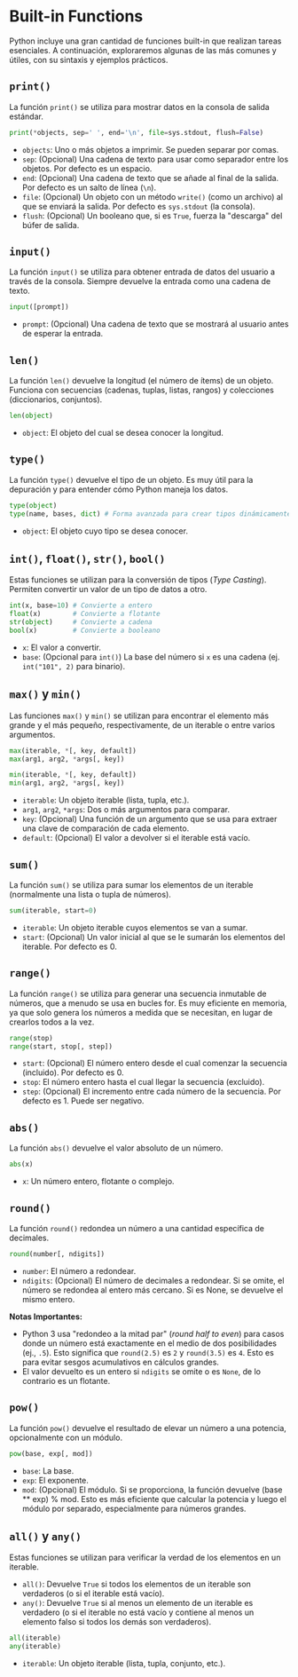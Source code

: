 # Built-in Functions

Python incluye una gran cantidad de funciones built-in que realizan tareas esenciales. A continuación, exploraremos algunas de las más comunes y útiles, con su sintaxis y ejemplos prácticos.

## `print()`

La función `print()` se utiliza para mostrar datos en la consola de salida estándar.

```python
print(*objects, sep=' ', end='\n', file=sys.stdout, flush=False)
```

- `objects`: Uno o más objetos a imprimir. Se pueden separar por comas.
- `sep`: (Opcional) Una cadena de texto para usar como separador entre los objetos. Por defecto es un espacio.
- `end`: (Opcional) Una cadena de texto que se añade al final de la salida. Por defecto es un salto de línea (`\n`).
- `file`: (Opcional) Un objeto con un método `write()` (como un archivo) al que se enviará la salida. Por defecto es `sys.stdout` (la consola).
- `flush`: (Opcional) Un booleano que, si es `True`, fuerza la "descarga" del búfer de salida.

## `input()`

La función `input()` se utiliza para obtener entrada de datos del usuario a través de la consola. Siempre devuelve la entrada como una cadena de texto.

```python
input([prompt])
```

- `prompt`: (Opcional) Una cadena de texto que se mostrará al usuario antes de esperar la entrada.

## `len()`

La función `len()` devuelve la longitud (el número de ítems) de un objeto. Funciona con secuencias (cadenas, tuplas, listas, rangos) y colecciones (diccionarios, conjuntos).

```python
len(object)
```

- `object`: El objeto del cual se desea conocer la longitud.

## `type()`

La función `type()` devuelve el tipo de un objeto. Es muy útil para la depuración y para entender cómo Python maneja los datos.

```python
type(object)
type(name, bases, dict) # Forma avanzada para crear tipos dinámicamente, menos común
```

- `object`: El objeto cuyo tipo se desea conocer.

## `int()`, `float()`, `str()`, `bool()`

Estas funciones se utilizan para la conversión de tipos (_Type Casting_). Permiten convertir un valor de un tipo de datos a otro.

```python
int(x, base=10) # Convierte a entero
float(x)        # Convierte a flotante
str(object)     # Convierte a cadena
bool(x)         # Convierte a booleano
```

- `x`: El valor a convertir.
- `base`: (Opcional para `int()`) La base del número si `x` es una cadena (ej. `int("101", 2)` para binario).

## `max()` y `min()`

Las funciones `max()` y `min()` se utilizan para encontrar el elemento más grande y el más pequeño, respectivamente, de un iterable o entre varios argumentos.

```python
max(iterable, *[, key, default])
max(arg1, arg2, *args[, key])

min(iterable, *[, key, default])
min(arg1, arg2, *args[, key])
```

- `iterable`: Un objeto iterable (lista, tupla, etc.).
- `arg1`, `arg2`, `*args`: Dos o más argumentos para comparar.
- `key`: (Opcional) Una función de un argumento que se usa para extraer una clave de comparación de cada elemento.
- `default`: (Opcional) El valor a devolver si el iterable está vacío.

## `sum()`

La función `sum()` se utiliza para sumar los elementos de un iterable (normalmente una lista o tupla de números).

```python
sum(iterable, start=0)
```

- `iterable`: Un objeto iterable cuyos elementos se van a sumar.
- `start`: (Opcional) Un valor inicial al que se le sumarán los elementos del iterable. Por defecto es 0.

## `range()`

La función `range()` se utiliza para generar una secuencia inmutable de números, que a menudo se usa en bucles for. Es muy eficiente en memoria, ya que solo genera los números a medida que se necesitan, en lugar de crearlos todos a la vez.

```python
range(stop)
range(start, stop[, step])
```

- `start`: (Opcional) El número entero desde el cual comenzar la secuencia (incluido). Por defecto es 0.
- `stop`: El número entero hasta el cual llegar la secuencia (excluido).
- `step`: (Opcional) El incremento entre cada número de la secuencia. Por defecto es 1. Puede ser negativo.

## `abs()`

La función `abs()` devuelve el valor absoluto de un número.

```python
abs(x)
```

- `x`: Un número entero, flotante o complejo.

## `round()`

La función `round()` redondea un número a una cantidad específica de decimales.

```python
round(number[, ndigits])
```

- `number`: El número a redondear.
- `ndigits`: (Opcional) El número de decimales a redondear. Si se omite, el número se redondea al entero más cercano. Si es None, se devuelve el mismo entero.

**Notas Importantes:**

- Python 3 usa "redondeo a la mitad par" (_round half to even_) para casos donde un número está exactamente en el medio de dos posibilidades (ej., `.5`). Esto significa que `round(2.5)` es `2` y `round(3.5)` es `4`. Esto es para evitar sesgos acumulativos en cálculos grandes.
- El valor devuelto es un entero si `ndigits` se omite o es `None`, de lo contrario es un flotante.

## `pow()`

La función `pow()` devuelve el resultado de elevar un número a una potencia, opcionalmente con un módulo.

```python
pow(base, exp[, mod])
```

- `base`: La base.
- `exp`: El exponente.
- `mod`: (Opcional) El módulo. Si se proporciona, la función devuelve (base \*\* exp) % mod. Esto es más eficiente que calcular la potencia y luego el módulo por separado, especialmente para números grandes.

## `all()` y `any()`

Estas funciones se utilizan para verificar la verdad de los elementos en un iterable.

- `all()`: Devuelve `True` si todos los elementos de un iterable son verdaderos (o si el iterable está vacío).
- `any()`: Devuelve `True` si al menos un elemento de un iterable es verdadero (o si el iterable no está vacío y contiene al menos un elemento falso si todos los demás son verdaderos).

```python
all(iterable)
any(iterable)
```

- `iterable`: Un objeto iterable (lista, tupla, conjunto, etc.).
